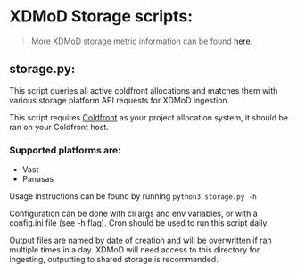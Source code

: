 # XDMoD Storage scripts:

> More XDMoD storage metric information can be found [here](https://open.xdmod.org/10.0/storage.html).

## storage.py:

This script queries all active coldfront allocations and matches them with various storage platform API requests for XDMoD ingestion.

This script requires [Coldfront](https://github.com/ubccr/coldfront) as your project allocation system, it should be ran on your Coldfront host.

### Supported platforms are:

- Vast
- Panasas

Usage instructions can be found by running `python3 storage.py -h`

Configuration can be done with cli args and env variables, or with a config.ini file (see -h flag). Cron should be used to run this script daily.

Output files are named by date of creation and will be overwritten if ran multiple times in a day. XDMoD will need access to this directory for ingesting, outputting to shared storage is recommended.
